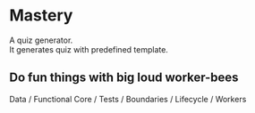 # Mastery

A quiz generator.  
It generates quiz with predefined template.

## Do fun things with big loud worker-bees

Data / Functional Core / Tests / Boundaries / Lifecycle / Workers
